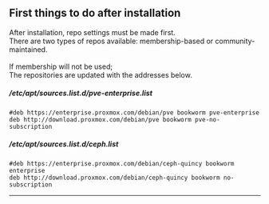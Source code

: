 
## First things to do after installation
After installation, repo settings must be made first. <br>
There are two types of repos available: membership-based or community-maintained. <br>
<br>
If membership will not be used;<br>
The repositories are updated with the addresses below.

##### /etc/apt/sources.list.d/pve-enterprise.list
```
#deb https://enterprise.proxmox.com/debian/pve bookworm pve-enterprise
deb http://download.proxmox.com/debian/pve bookworm pve-no-subscription
```

##### /etc/apt/sources.list.d/ceph.list
```
#deb https://enterprise.proxmox.com/debian/ceph-quincy bookworm enterprise
deb http://download.proxmox.com/debian/ceph-quincy bookworm no-subscription
```

---
